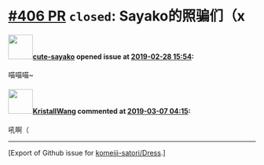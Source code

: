 # [\#406 PR](https://github.com/komeiji-satori/Dress/pull/406) `closed`: Sayako的照骗们（x

#### <img src="https://avatars.githubusercontent.com/u/6694864?u=01dd929c28b862385753bc9d09a31f9d36dffb5b&v=4" width="50">[cute-sayako](https://github.com/cute-sayako) opened issue at [2019-02-28 15:54](https://github.com/komeiji-satori/Dress/pull/406):

喵喵喵~

#### <img src="https://avatars.githubusercontent.com/u/10663263?u=95a2eeb90aa8efb916dd0c94cf375a774e070f76&v=4" width="50">[KristallWang](https://github.com/KristallWang) commented at [2019-03-07 04:15](https://github.com/komeiji-satori/Dress/pull/406#issuecomment-470378177):

吼啊（


-------------------------------------------------------------------------------



[Export of Github issue for [komeiji-satori/Dress](https://github.com/komeiji-satori/Dress).]
